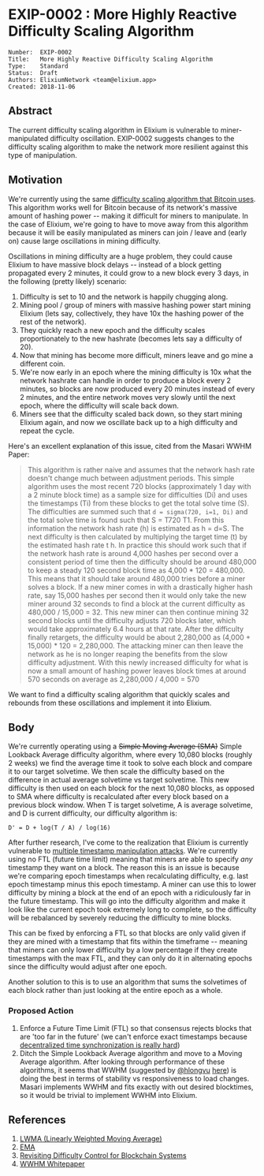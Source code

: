 # EXIP-0002 : More Highly Reactive Difficulty Scaling Algorithm

```
Number:  EXIP-0002
Title:   More Highly Reactive Difficulty Scaling Algorithm
Type:    Standard
Status:  Draft
Authors: ElixiumNetwork <team@elixium.app>
Created: 2018-11-06
```

## Abstract

The current difficulty scaling algorithm in Elixium is vulnerable to miner-manipulated difficulty oscillation. EXIP-0002 suggests changes to the difficulty scaling algorithm to make the network more resilient against this type of manipulation.

## Motivation

We're currently using the same [difficulty scaling algorithm that Bitcoin uses](https://en.bitcoin.it/wiki/Difficulty). This algorithm works well for Bitcoin because of its network's massive amount of hashing power -- making it difficult for miners to manipulate. In the case of Elixium, we're going to have to move away from this algorithm because it will be easily manipulated as miners can join / leave and (early on) cause large oscillations in mining difficulty.

Oscillations in mining difficulty are a huge problem, they could cause Elixium to have massive block delays -- instead of a block getting propagated every 2 minutes, it could grow to a new block every 3 days, in the following (pretty likely) scenario:

1. Difficulty is set to 10 and the network is happily chugging along.
2. Mining pool / group of miners with massive hashing power start mining Elixium (lets say, collectively, they have 10x the hashing power of the rest of the network).
3. They quickly reach a new epoch and the difficulty scales proportionately to the new hashrate (becomes lets say a difficulty of 20).
4. Now that mining has become more difficult, miners leave and go mine a different coin.
5. We're now early in an epoch where the mining difficulty is 10x what the network hashrate can handle in order to produce a block every 2 minutes, so blocks are now produced every 20 minutes instead of every 2 minutes, and the entire network moves very slowly until the next epoch, where the difficulty will scale back down.
6. Miners see that the difficulty scaled back down, so they start mining Elixium again, and now we oscillate back up to a high difficulty and repeat the cycle.

Here's an excellent explanation of this issue, cited from the Masari WWHM Paper: 
> This algorithm is rather naive and assumes that the
network hash rate doesn't change much between adjustment periods. This simple
algorithm uses the most recent 720 blocks (approximately 1 day with a 2 minute
block time) as a sample size for difficulties (Di) and uses the timestamps (Ti) from
these blocks to get the total solve time (S). The difficulties are summed such that
`d = sigma(720, i=1, Di)` and the total solve time is found such that S = T720
T1. From this
information the network hash rate (h) is estimated as h = d=S. The next difficulty is
then calculated by multiplying the target time (t) by the estimated hash rate t  h. In
practice this should work such that if the network hash rate is around 4,000 hashes per
second over a consistent period of time then the difficulty should be around 480,000
to keep a steady 120 second block time as 4,000 * 120 = 480,000. This means that it
should take around 480,000 tries before a miner solves a block. If a new miner comes
in with a drastically higher hash rate, say 15,000 hashes per second then it would
only take the new miner around 32 seconds to find a block at the current difficulty as
480,000 / 15,000 = 32. This new miner can then continue mining 32 second blocks until
the difficulty adjusts 720 blocks later, which would take approximately 6.4 hours at
that rate. After the difficulty finally retargets, the difficulty would be about 2,280,000
as (4,000 + 15,000) * 120 = 2,280,000. The attacking miner can then leave the network
as he is no longer reaping the benefits from the slow difficulty adjustment. With this
newly increased difficulty for what is now a small amount of hashing power leaves
block times at around 570 seconds on average as 2,280,000 / 4,000 = 570

We want to find a difficulty scaling algorithm that quickly scales and rebounds from these oscillations and implement it into Elixium.

## Body

We're currently operating using a ~~Simple Moving Average (SMA)~~ Simple Lookback Average difficulty algorithm, where every 10,080 blocks (roughly 2 weeks) we find the average time it took to solve each block and compare it to our target solvetime. We then scale the difficulty based on the difference in actual average solvetime vs target solvetime. This new difficulty is then used on each block for the next 10,080 blocks, as opposed to SMA where difficulty is recalculated after every block based on a previous block window. When T is target solvetime, A is average solvetime, and D is current difficulty, our difficulty algorithm is:

```
D' = D + log(T / A) / log(16)
```

After further research, I've come to the realization that Elixium is currently vulnerable to [multiple timestamp manipulation attacks](https://github.com/zawy12/difficulty-algorithms/issues/30). We're currently using no FTL (future time limit) meaning that miners are able to specify _any_ timestamp they want on a block. The reason this is an issue is because we're comparing epoch timestamps when recalculating difficulty, e.g. last epoch timestamp minus this epoch timestamp. A miner can use this to lower difficulty by mining a block at the end of an epoch with a ridiculously far in the future timestamp. This will go into the difficulty algorithm and make it look like the current epoch took extremely long to complete, so the difficulty will be rebalanced by severely reducing the difficulty to mine blocks.

This can be fixed by enforcing a FTL so that blocks are only valid given if they are mined with a timestamp that fits within the timeframe -- meaning that miners can only lower difficulty by a low percentage if they create timestamps with the max FTL, and they can only do it in alternating epochs since the difficulty would adjust after one epoch.

Another solution to this is to use an algorithm that sums the solvetimes of each block rather than just looking at the entire epoch as a whole.

### Proposed Action
1. Enforce a Future Time Limit (FTL) so that consensus rejects blocks that are 'too far in the future' (we can't enforce exact timestamps because [decentralized time synchronization is really hard](http://webee.technion.ac.il/shimkin/PAPERS/CohenShimkin2010.pdf))
2. Ditch the Simple Lookback Average algorithm and move to a Moving Average algorithm. After looking through performance of these algorithms, it seems that WWHM (suggested by [@hlongvu](https://github.com/hlongvu) [here](https://github.com/ElixiumNetwork/elixium_core/issues/59)) is doing the best in terms of stability vs responsiveness to load changes. Masari implements WWHM and fits exactly with out desired blocktimes, so it would be trivial to implement WWHM into Elixium. 

## References

1. [LWMA (Linearly Weighted Moving Average)](https://github.com/zawy12/difficulty-algorithms/issues/3)
2. [EMA](https://github.com/zawy12/difficulty-algorithms/issues/21)
3. [Revisiting Difficulty Control for Blockchain
Systems](https://eprint.iacr.org/2017/731.pdf)
4. [WWHM Whitepaper](https://getmasari.org/research-papers/wwhm.pdf)
